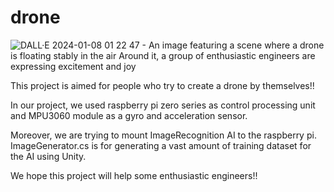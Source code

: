 # drone

![DALL·E 2024-01-08 01 22 47 - An image featuring a scene where a drone is floating stably in the air  Around it, a group of enthusiastic engineers are expressing excitement and joy](https://github.com/glchisato/drone/assets/155902021/3c257e68-d741-4fcf-a3f5-8e244dff77a4)

  This project is aimed for people who try to create a drone by themselves!!

  In our project, we used raspberry pi zero series as control processing unit and MPU3060 module as a gyro and acceleration sensor.
  
  Moreover, we are trying to mount ImageRecognition AI to the raspberry pi. ImageGenerator.cs is for generating a vast amount of training dataset for the AI using Unity.

  We hope this project will help some enthusiastic engineers!!

